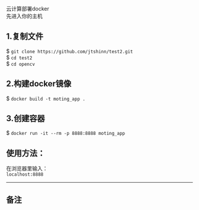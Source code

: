 云计算部署docker  
先进入你的主机  
## 1.复制文件  
$ `git clone https://github.com/jtshinn/test2.git`  
$ `cd test2`  
$ `cd opencv`  
## 2.构建docker镜像  
$ `docker build -t moting_app .`  
## 3.创建容器  
$ `docker run -it --rm -p 8888:8888 moting_app`  
## 使用方法：  
在浏览器里输入：  
`localhost:8888`

***
## 备注
>  
>  
>  
